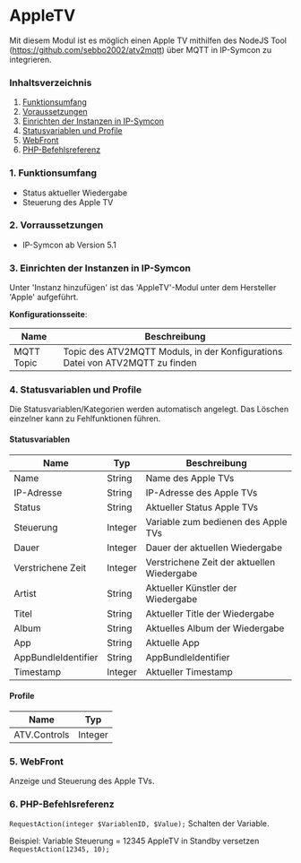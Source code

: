 # AppleTV
Mit diesem Modul ist es möglich einen Apple TV mithilfen des NodeJS Tool (https://github.com/sebbo2002/atv2mqtt) über MQTT in IP-Symcon zu integrieren.

### Inhaltsverzeichnis

1. [Funktionsumfang](#1-funktionsumfang)
2. [Voraussetzungen](#2-voraussetzungen)
3. [Einrichten der Instanzen in IP-Symcon](#4-einrichten-der-instanzen-in-ip-symcon)
4. [Statusvariablen und Profile](#5-statusvariablen-und-profile)
5. [WebFront](#6-webfront)
6. [PHP-Befehlsreferenz](#7-php-befehlsreferenz)

### 1. Funktionsumfang

* Status aktueller Wiedergabe
* Steuerung des Apple TV

### 2. Vorraussetzungen

- IP-Symcon ab Version 5.1

### 3. Einrichten der Instanzen in IP-Symcon

 Unter 'Instanz hinzufügen' ist das 'AppleTV'-Modul unter dem Hersteller 'Apple' aufgeführt.

__Konfigurationsseite__:

Name     | Beschreibung
-------- | ------------------
MQTT Topic | Topic des ATV2MQTT Moduls, in der Konfigurations Datei von ATV2MQTT zu finden

### 4. Statusvariablen und Profile

Die Statusvariablen/Kategorien werden automatisch angelegt. Das Löschen einzelner kann zu Fehlfunktionen führen.

#### Statusvariablen

Name   | Typ     | Beschreibung
------ | ------- | ------------
Name|String| Name des Apple TVs
IP-Adresse|String| IP-Adresse des Apple TVs
Status|String| Aktueller Status Apple TVs
Steuerung|Integer| Variable zum bedienen des Apple TVs
Dauer|Integer| Dauer der aktuellen Wiedergabe
Verstrichene Zeit|Integer| Verstrichene Zeit der aktuellen Wiedergabe
Artist|String| Aktueller Künstler der Wiedergabe
Titel|String| Aktueller Title der Wiedergabe
Album|String| Aktuelles Album der Wiedergabe
App|String| Aktuelle App
AppBundleIdentifier|String| AppBundleIdentifier
Timestamp|Integer|Aktueller Timestamp

#### Profile

Name   | Typ
------ | -------
ATV.Controls|Integer

### 5. WebFront

Anzeige und Steuerung des Apple TVs.

### 6. PHP-Befehlsreferenz

`RequestAction(integer $VariablenID, $Value);`
Schalten der Variable.

Beispiel:
 Variable Steuerung = 12345
 AppleTV in Standby versetzen
`RequestAction(12345, 10);`